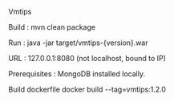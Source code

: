 Vmtips

Build : mvn clean package

Run : java -jar target/vmtips-{version}.war

URL : 127.0.0.1:8080 (not localhost, bound to IP)

Prerequisites : MongoDB installed locally.


 Build dockerfile
 docker build --tag=vmtips:1.2.0



